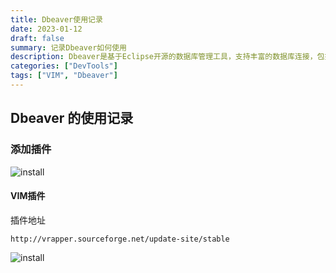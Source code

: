 ```yaml
---
title: Dbeaver使用记录
date: 2023-01-12
draft: false
summary: 记录Dbeaver如何使用
description: Dbeaver是基于Eclipse开源的数据库管理工具，支持丰富的数据库连接，包括NoSQL和大数据 
categories: ["DevTools"]
tags: ["VIM", "Dbeaver"]
---
```


## Dbeaver 的使用记录

### 添加插件

![install](https://brucemaa.cn/images/dbeaver/dbeaver_install_new_software.png)

#### VIM插件

插件地址

```
http://vrapper.sourceforge.net/update-site/stable
```

![install](https://brucemaa.cn/images/dbeaver/dbeaver_vim.png)
